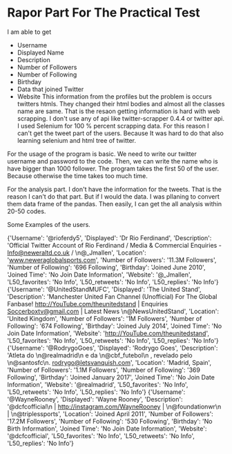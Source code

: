 # Rapor Part For The Practical Test 

I am able to get
- Username
- Displayed Name
- Description
- Number of Followers
- Number of Following
- Birthday
- Data that joined Twitter
- Website 
This information from the profiles but the problem is occurs twitters htmls. They changed their html bodies and almost all the classes name are same. That is the resaon getting information is hard with web scrapping. I don't use any of api like twitter-scrapper 0.4.4 or twitter api. I used Selenium for 100 % percent scrapping data. For this reason I can't get the tweet part of the users. Because It was hard to do that also learning selenium and html tree of twitter. 

For the usage of the program is basic. We need to write our twitter username and password to the code. Then, we can write the name who is have bigger than 1000 follower.
The program takes the first 50 of the user. Because otherwise the time takes too much time.

For the analysis part. I don't have the information for the tweets. That is the reason I can't do that part. But if I would the data. I was pllaning to convert them data frame of the pandas. Then easily, I can get the all analysis within 20-50 codes. 



Some Examples of the users.

{'Username': '@rioferdy5', 'Displayed': 'Dr Rio Ferdinand', 'Description': 'Official Twitter Account of Rio Ferdinand / Media & Commercial Enquiries - Info@neweraltd.co.uk / \n@_Jmallen', 'Location': 'www.neweraglobalsports.com', 'Number of Followers': '11.3M Followers', 'Number of Following': '696 Following', 'Birthday': 'Joined June 2010', 'Joined Time': 'No Join Date Information', 'Website': '@_Jmallen', 'L50_favorites': 'No Info', 'L50_retweets': 'No Info', 'L50_replies': 'No Info'}
{'Username': '@UnitedStandMUFC', 'Displayed': 'The United Stand', 'Description': 'Manchester United Fan Channel (Unofficial) For The Global Fanbase! http://YouTube.com/theunitedstand | Enquiries Soccerboxtv@gmail.com | Latest News \n@NewsUnitedStand', 'Location': 'United Kingdom', 'Number of Followers': '1M Followers', 'Number of Following': '674 Following', 'Birthday': 'Joined July 2014', 'Joined Time': 'No Join Date Information', 'Website': 'http://YouTube.com/theunitedstand', 'L50_favorites': 'No Info', 'L50_retweets': 'No Info', 'L50_replies': 'No Info'}
{'Username': '@RodrygoGoes', 'Displayed': 'Rodrygo Goes', 'Description': 'Atleta do \n@realmadrid\n e da \n@cbf_futebol\n , revelado pelo \n@santosfc\n.  rodrygo@letsvanquish.com', 'Location': 'Madrid, Spain', 'Number of Followers': '1.1M Followers', 'Number of Following': '369 Following', 'Birthday': 'Joined January 2017', 'Joined Time': 'No Join Date Information', 'Website': '@realmadrid', 'L50_favorites': 'No Info', 'L50_retweets': 'No Info', 'L50_replies': 'No Info'}
{'Username': '@WayneRooney', 'Displayed': 'Wayne Rooney', 'Description': '@dcfcofficial\n | http://instagram.com/WayneRooney | \n@foundationwr\n | \n@triplessports', 'Location': 'Joined April 2011', 'Number of Followers': '17.2M Followers', 'Number of Following': '530 Following', 'Birthday': 'No Birth Information', 'Joined Time': 'No Join Date Information', 'Website': '@dcfcofficial', 'L50_favorites': 'No Info', 'L50_retweets': 'No Info', 'L50_replies': 'No Info'}




